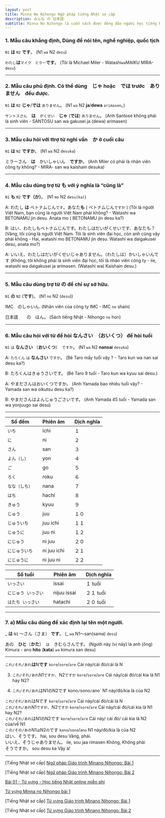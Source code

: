 ```yaml
---
layout: post
title: Minna No Nihongo Ngữ pháp tiếng Nhật sơ cấp
description: みんな の 日本語
subtitle: Minna No Nihongo là cuốn sách được đông đảo người học tiếng Nhật lựa chọn khi mới bắt đầu.
---
```


### 1. Mẫu câu khẳng định, Dùng để nói tên, nghề nghiệp, quốc tịch
`N1` **は** `N2` **です**。 (N1 `wa` N2 `desu`)

`わたし`**は**`マイク　ミラー`**です**。 
(Tôi là Michael Miler - Watashi`wa`MAIKU MIRA-`desu`)

-----

### 2. Mẫu câu phủ định. Có thể dùng　じゃ hoặc　では trước　ありません　đều được.
`N1` **は** `N2` **じゃ**/**では** `ありません`。 (N1 `wa` N2 **ja**/**dewa** `arimasen`。)

`サントスさん`　**は**　`がくせい`　**じゃ** (**では**) `ありません`。 
(Anh Santose không phải là sinh viên - SANTOSU san wa gakusei ja (dewa) arimasen)

-----

### 3. Mẫu câu hỏi với ttrợ từ nghi vấn　か ở cuối câu
`N1` **は** `N2` **ですか**。 (N1 `wa` N2 `desuka`)

ミラーさん　**は**　かいしゃいん　**ですか**。 
(Anh Miler có phải là nhân viên công ty không? - MIRA- san wa kaishain desuka)

-----

### 4. Mẫu câu dùng trợ từ も với ý nghĩa là “cũng là”
`N1` **も** `N2` **です（か）**。 (N1 `mo` N2 `desu(ka)`)

A: わたし **は** ベトナムじん`です`。あなた**も** ( ベトナムじん`ですか` ) 
(Tôi là người Việt Nam, bạn cũng là người Việt Nam phải không? - Watashi wa BETONAMU jin desu. Anata mo ( BETONAMU jin desu ka?)

B: はい、わたしもベトナムじんです。わたしはだいがくせいです、あなたも？ 
(Vâng, tôi cũng là người Việt Nam. Tôi là sinh viên đại học, còn anh cũng vậy phải không - Hai, watashi mo BETONAMU jin desu. Watashi wa daigakusei desu, anata mo?)

A: いいえ、わたしはだいがくせいじゃありません。（わたしは）かいしゃいんです 
(Không, tôi không phải là sinh viên đại học, tôi là nhân viên công ty - iie, watashi wa daigakusei ja arimasen. (Watashi wa) Kaishain desu.)

-----

### 5. Mẫu câu dùng trợ từ の để chỉ sự sở hữu.
`N1` **の** `N2` (**です**)。 (N1 `no` N2 (`desu`))

IMC　のしゃいん. 
(Nhân viên của công ty IMC - IMC `no` shain)

日本語　　の　ほん。 
(Sách tiếng Nhật - Nihongo `no` hon)

-----

### 6. Mẫu câu hỏi với từ để hỏi なんさい　（おいくつ） để hỏi tuổi
`N1` `は` **なんさい** （**おいくつ**）　`ですか`。 (N1 `wa` N2 **nansai** `desuka`)

A: `たろくん` `は` **なんさい** `ですか`。 (Bé Taro mấy tuổi vậy ? - Taro kun wa nan sai desu ka?)

B: たろくんはきゅうさいです。 (Bé Taro 9 tuổi - Taro kun wa kyuu sai desu.)

A: やまださんはおいくつですか。 (Anh Yamada bao nhiêu tuổi vậy? - Yamada san wa oikutsu desu ka?)

B: やまださんはよんじゅうごさいです。 (Anh Yamada 45 tuổi - Yamada san wa yonjuugo sai desu)

-----

| Số đếm || Phiên âm || Dịch nghĩa |
| -- | -- | -- | -- | -- |
| `いち` || ichi || １ |
| `に` || ni || ２ |
| `さん ` || san || ３ |
| `よん（し）` || yon<shi> || ４ |
| `ご` || go || ５ |
| `ろく` || roku || ６ |
| `なな（しち）` || nana<shichi> || ７ |
| `はち` || hachi || ８ |
| `きゅう` || kyuu || ９ |
| `じゅう` || juu || １０ |
| `じゅういち` || juu ichi || １１ |
| `じゅうに` || juu ni || １２ |
| `にじゅう` || ni juu || ２０ |
| `にじゅういち` || ni juu ichi || ２１ |
| `にじゅうに` || ni juu ni || ２２ |

| Số tuổi || Phiên âm || Dịch nghĩa |
| -- | -- | -- | -- | -- |
| `いっさい` || issai || １ tuổi |
| `にじゅう いっさい` || nijuu issai || ２１ tuổi |
| `はたち いっさい` || hatachi || ２０ tuổi |

-----

### 7. a) Mẫu câu dùng để xác định lại tên một người.
_ **は** `N1` ～さん（さま） **です**。 (_ `wa` N1～san(sama) `desu`)

あの　**ひと**（**かた**）　`は`　きむらさんです。 
(Người này (vị này) là anh (ông) Kimura - ano **hito** (**kata**) `wa` kimura san desu)

-----

`これ/それ/あれ`**は**N**です**
`kore`/`sore`/`are` Cái này/cái đó/cái là N

3. `これ/それ/あれ`N1`ですか`、N2`ですか`
`kore`/`sore`/`are`
Cái này/cái đó/cái kia là N1 hay N2?

4. `これ/それ/あれ`はN1のN2です
kono`/`sono`/`ano`
N1 này/đó/kia là của N2

  `これ/それ/あれ`はNです    `kore`/`sore`/`are`    Cái này/cái đó/cái là N  
  `これ/それ/あれ`N1`ですか`、N2`ですか`    `kore`/`sore`/`are`    Cái này/cái đó/cái kia là N1 hay N2?  
  `これ/それ/あれ`はN1のN2です    `kore`/`sore`/`are`    Cái này/ cái đó/ cái kia là N2 của/về N1  
  `この/その/あの`N1`は`N2`の`です    `kono`/`sono`/`ano`    N1 này/đó/kia là của N2  
  はい、そうです。    hai, sou desu    Vâng, phải.  
  いいえ、そうじゃありません。    iie, sou jaa rimasen    Không, Không phải  
  そうですか。    sou desu ka    Vậy à!  

-----


[Tiếng Nhật sơ cấp] [Ngữ pháp Giáo trình Minano Nihongo: Bài 1](https://jes.edu.vn/ngu-phap-minna-no-nihongo-bai-1)

[Tiếng Nhật sơ cấp] [Ngữ pháp Giáo trình Minano Nihongo: Bài 2](https://jes.edu.vn/ngu-phap-minna-no-nihongo-bai-2)

[Bài 01 - Từ vựng - Học tiếng Nhật online miễn phí](https://www.vnjpclub.com/minna-no-nihongo-1998/bai-1-tu-vung.html)

[Từ vựng Minna no Nihongo bài 1](http://jls.vnjpclub.com/tu-vung-minna-no-nihongo-bai-1.html)

[Tiếng Nhật sơ cấp] [Từ vựng Giáo trình Minano Nihongo: Bài 1](http://tiengnhat.minder.vn/hoc-tu-vung-tieng-nhat-minna-bai-1/)

[Tiếng Nhật sơ cấp] [Từ vựng Giáo trình Minano Nihongo: Bài 2](http://tiengnhat.minder.vn/hoc-tu-vung-tieng-nhat-bai-2/)